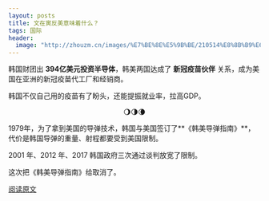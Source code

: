 ```yaml
---
layout: posts
title: 文在寅反美意味着什么？
tags: 国际
header: 
  image: "http://zhouzm.cn/images/%E7%BE%8E%E5%9B%BE/210514%E8%8B%B9%E6%9E%9C.jpg"
---
```





韩国财团出 **394亿美元投资半导体**，韩美两国达成了 **新冠疫苗伙伴** 关系，成为美国在亚洲的新冠疫苗代工厂和经销商。

韩国不仅自己用的疫苗有了盼头，还能提振就业率，拉高GDP。

<center>🌖🌗🌘</center>

1979年，为了拿到美国的导弹技术，韩国与美国签订了**《韩美导弹指南》**，代价是韩国导弹的重量、射程都要受到美国限制。

2001 年、2012 年、2017 韩国政府三次通过谈判放宽了限制。

这次把《韩美导弹指南》给取消了。



[阅读原文](https://mp.weixin.qq.com/s/RZ2_P1rzqvmKi0Tl61nSIg)